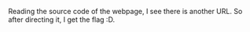 Reading the source code of the webpage, I see there is another URL. So after directing it, I get the flag :D.

